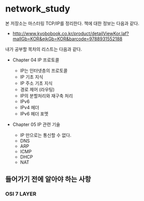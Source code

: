# network_study

본 저장소는 마스터링 TCP/IP를 정리한다. 책에 대한 정보는 다음과 같다.
* http://www.kyobobook.co.kr/product/detailViewKor.laf?mallGb=KOR&ejkGb=KOR&barcode=9788931552188

내가 공부할 목차의 리스트는 다음과 같다. 

* Chapter 04 IP 프로토콜
  * IP는 인터넷층의 프로토콜
  * IP 기초 지식
  * IP 주소 기초 지식
  * 경로 제어 (라우팅)
  * IP의 분할처리와 재구축 처리
  * IPv6
  * IPv4 헤더
  * IPv6 헤더 포멧

* Chapter 05 IP 관련 기술
  * IP 만으로는 통신할 수 없다.
  * DNS
  * ARP
  * ICMP
  * DHCP
  * NAT

## 들어가기 전에 알아야 하는 사항

### OSI 7 LAYER